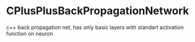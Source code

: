 # CPlusPlusBackPropagationNetwork
c++ back propagation net, has only basic layers with standart activation function on neuron

